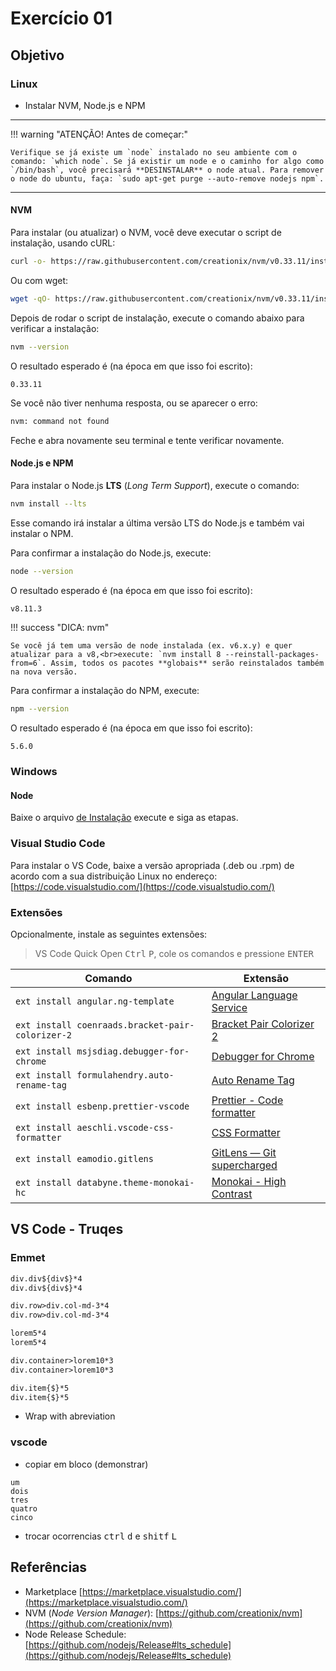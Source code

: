 # Exercício 01

## Objetivo

### Linux
* Instalar NVM, Node.js e NPM

---

!!! warning "ATENÇÃO! Antes de começar:"

    Verifique se já existe um `node` instalado no seu ambiente com o comando: `which node`. Se já existir um node e o caminho for algo como `/bin/bash`, você precisará **DESINSTALAR** o node atual. Para remover o node do ubuntu, faça: `sudo apt-get purge --auto-remove nodejs npm`.

---

#### NVM


Para instalar (ou atualizar) o NVM, você deve executar o script de instalação, usando cURL:

```bash
curl -o- https://raw.githubusercontent.com/creationix/nvm/v0.33.11/install.sh | bash
```

Ou com wget:

```bash
wget -qO- https://raw.githubusercontent.com/creationix/nvm/v0.33.11/install.sh | bash
```

Depois de rodar o script de instalação, execute o comando abaixo para verificar a instalação:

```bash
nvm --version
```
O resultado esperado é (na época em que isso foi escrito):
```
0.33.11
```

Se você não tiver nenhuma resposta, ou se aparecer o erro:

```bash
nvm: command not found
```

Feche e abra novamente seu terminal e tente verificar novamente.


#### Node.js e NPM

Para instalar o Node.js **LTS** (*Long Term Support*), execute o comando:

```bash
nvm install --lts
```

Esse comando irá instalar a última versão LTS do Node.js e também vai instalar o NPM.

Para confirmar a instalação do Node.js, execute:

```bash
node --version
```

O resultado esperado é (na época em que isso foi escrito):

```bash
v8.11.3
```

!!! success "DICA: nvm"

    Se você já tem uma versão de node instalada (ex. v6.x.y) e quer atualizar para a v8,<br>execute: `nvm install 8 --reinstall-packages-from=6`. Assim, todos os pacotes **globais** serão reinstalados também na nova versão.

Para confirmar a instalação do NPM, execute:

```bash
npm --version
```
O resultado esperado é (na época em que isso foi escrito):
```
5.6.0
```

### Windows

#### Node

Baixe o arquivo [de Instalação](https://nodejs.org/en/download/) execute e siga as etapas.

### Visual Studio Code

Para instalar o VS Code, baixe a versão apropriada (.deb ou .rpm) de acordo com a sua distribuição Linux no endereço: [https://code.visualstudio.com/](https://code.visualstudio.com/)


### Extensões

Opcionalmente, instale as seguintes extensões:
> VS Code Quick Open <kbd>Ctrl</kbd> <kbd>P</kbd>, cole os comandos e pressione <kbd>ENTER</kbd>

| Comando | Extensão |
| - | - |
| `ext install angular.ng-template` | [Angular Language Service](https://marketplace.visualstudio.com/items?itemName=Angular.ng-template) |
| `ext install coenraads.bracket-pair-colorizer-2` | [Bracket Pair Colorizer 2](https://marketplace.visualstudio.com/items?itemName=CoenraadS.bracket-pair-colorizer-2) |
| `ext install msjsdiag.debugger-for-chrome` | [Debugger for Chrome](https://marketplace.visualstudio.com/items?itemName=msjsdiag.debugger-for-chrome) |
| `ext install formulahendry.auto-rename-tag` | [Auto Rename Tag](https://marketplace.visualstudio.com/items?itemName=formulahendry.auto-rename-tag) |
| `ext install esbenp.prettier-vscode` | [Prettier - Code formatter](https://marketplace.visualstudio.com/items?itemName=esbenp.prettier-vscode) |
| `ext install aeschli.vscode-css-formatter` | [CSS Formatter](https://marketplace.visualstudio.com/items?itemName=aeschli.vscode-css-formatter) |
| `ext install eamodio.gitlens` | [GitLens — Git supercharged](https://marketplace.visualstudio.com/items?itemName=eamodio.gitlens) |
| `ext install databyne.theme-monokai-hc` | [Monokai - High Contrast](https://marketplace.visualstudio.com/items?itemName=DataByne.theme-monokai-hc) |

## VS Code - Truqes

### Emmet

```html
div.div${div$}*4
div.div${div$}*4

div.row>div.col-md-3*4
div.row>div.col-md-3*4

lorem5*4
lorem5*4

div.container>lorem10*3
div.container>lorem10*3

div.item{$}*5
div.item{$}*5
```
- Wrap with abreviation

### vscode

- copiar em bloco (demonstrar)

```
um
dois
tres
quatro
cinco
```

- trocar ocorrencias <kbd>ctrl</kbd> <kbd>d</kbd> e <kbd>shitf</kbd> <kbd>L</kbd>



## Referências
* Marketplace [https://marketplace.visualstudio.com/](https://marketplace.visualstudio.com/)
* NVM (*Node Version Manager*): [https://github.com/creationix/nvm](https://github.com/creationix/nvm)
* Node Release Schedule: [https://github.com/nodejs/Release#lts_schedule](https://github.com/nodejs/Release#lts_schedule)

